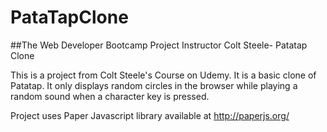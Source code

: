 # PataTapClone
##The Web Developer Bootcamp Project Instructor Colt Steele- Patatap Clone

This is a project from Colt Steele's Course on Udemy.  It is a basic clone of Patatap.  It only displays random circles in the browser while playing a random sound when a character key is pressed.

Project uses Paper Javascript library available at http://paperjs.org/
